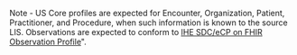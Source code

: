 Note - US Core profiles are expected for Encounter, Organization, Patient, Practitioner, and Procedure, when such information is known to the source LIS. Observations are expected to conform to [IHE SDC/eCP on FHIR Observation Profile](http://hl7.org/fhir/uv/ihe-sdc-ecc/StructureDefinition-ihe-sdc-ecc-Observation.html)".